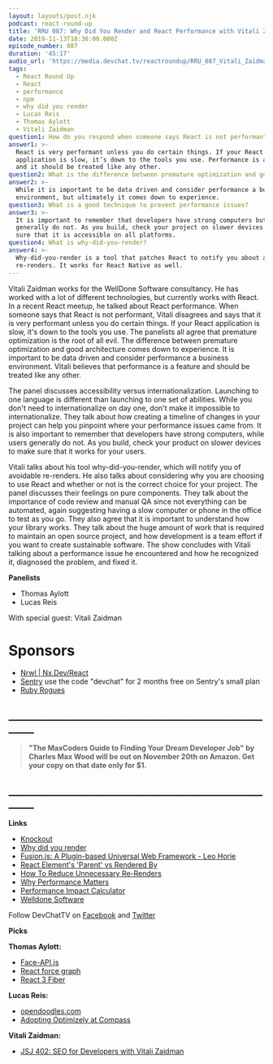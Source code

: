 ```yaml
---
layout: layouts/post.njk
podcast: react-round-up
title: 'RRU 087: Why Did You Render and React Performance with Vitali Zaidman'
date: 2019-11-13T18:36:00.000Z
episode_number: 087
duration: '45:17'
audio_url: 'https://media.devchat.tv/reactroundup/RRU_087_Vitali_Zaidman.mp3'
tags:
  - React Round Up
  - React
  - performance
  - npm
  - why did you render
  - Lucas Reis
  - Thomas Aylott
  - Vitali Zaidman
question1: How do you respond when someone says React is not performant?
answer1: >-
  React is very performant unless you do certain things. If your React
  application is slow, it’s down to the tools you use. Performance is a feature,
  and it should be treated like any other.
question2: What is the difference between premature optimization and good architecture?
answer2: >-
  While it is important to be data driven and consider performance a business
  environment, but ultimately it comes down to experience.
question3: What is a good technique to prevent performance issues?
answer3: >-
  It is important to remember that developers have strong computers but users
  generally do not. As you build, check your project on slower devices to make
  sure that it is accessible on all platforms. 
question4: What is why-did-you-render?
answer4: >-
  Why-did-you-render is a tool that patches React to notify you about avoidable
  re-renders. It works for React Native as well.
---
```

Vitali Zaidman works for the WellDone Software consultancy. He has worked with a lot of different technologies, but currently works with React. In a recent React meetup, he talked about React performance. When someone says that React is not performant, Vitali disagrees and says that it is very performant unless you do certain things. If your React application is slow, it's down to the tools you use. The panelists all agree that premature optimization is the root of all evil. The difference between premature optimization and good architecture comes down to experience. It is important to be data driven and consider performance a business environment. Vitali believes that performance is a feature and should be treated like any other.

The panel discusses accessibility versus internationalization. Launching to one language is different than launching to one set of abilities. While you don't need to internationalize on day one, don&#39;t make it impossible to internationalize. They talk about how creating a timeline of changes in your project can help you pinpoint where your performance issues came from. It is also important to remember that developers have strong computers, while users generally do not. As you build, check your product on slower devices to make sure that it works for your users.

Vitali talks about his tool why-did-you-render, which will notify you of avoidable re-renders. He also talks about considering why you are choosing to use React and whether or not is the correct choice for your project. The panel discusses their feelings on pure components. They talk about the importance of code review and manual QA since not everything can be automated, again suggesting having a slow computer or phone in the office to test as you go. They also agree that it is important to understand how your library works. They talk about the huge amount of work that is required to maintain an open source project, and how development is a team effort if you want to create sustainable software. The show concludes with Vitali talking about a performance issue he encountered and how he recognized it, diagnosed the problem, and fixed it.

**Panelists**

* Thomas Aylott
* Lucas Reis

With special guest: Vitali Zaidman

# Sponsors

* [Nrwl | Nx.Dev/React](https://nx.dev/react?utm_source=Podcast&utm_medium=Banner&utm_campaign=React%20Roundup&utm_content=Nx)
* [Sentry](http://sentry.io/) use the code "devchat" for 2 months free on Sentry's small plan
* [Ruby Rogues](https://devchat.tv/ruby-rogues/)

## **\_\_\_\_\_\_\_\_\_\_\_\_\_\_\_\_\_\_\_\_\_\_\_\_\_\_\_\_\_\_\_\_\_\_\_\_\_\_\_\_\_\_\_\_\_\_\_\_\_\_\_\_\_\__**

> **"The MaxCoders Guide to Finding Your Dream Developer Job" by Charles Max Wood will be out on November 20th on Amazon.  Get your copy on that date only for $1.**

## **\_\_\_\_\_\_\_\_\_\_\_\_\_\_\_\_\_\_\_\_\_\_\_\_\_\_\_\_\_\_\_\_\_\_\_\_\_\_\_\_\_\_\_\_\_\_\_\_\_\_\_\_\_\__**

**Links**

* [Knockout](https://knockoutjs.com/)
* [Why did you render](https://github.com/welldone-software/why-did-you-render)
* [Fusion.js: A Plugin-based Universal Web Framework - Leo Horie](https://www.youtube.com/watch?v=wZ0UDg1n9BQ)
* [React Element's 'Parent' vs Rendered By](https://medium.com/welldone-software/react-elements-parent-vs-rendered-by-4f879849cd58)
* [How To Reduce Unnecessary Re-Renders](https://medium.com/welldone-software/how-to-reduce-unnecessary-re-renders-3f840d8b2f27)
* [Why Performance Matters](https://developers.google.com/web/fundamentals/performance/why-performance-matters/)
* [Performance Impact Calculator](https://www.thinkwithgoogle.com/feature/testmysite/)
* [Welldone Software](https://welldone.software/)

Follow DevChatTV on [Facebook](https://www.facebook.com/DevChattv/) and [Twitter](https://twitter.com/devchattv?lang=en)

**Picks**

**Thomas Aylott:**

* [Face-API.js](https://github.com/justadudewhohacks/face-api.js/)
* [React force graph](https://github.com/vasturiano/react-force-graph)
* [React 3 Fiber](https://github.com/react-spring/react-three-fiber)

**Lucas Reis:**

* [opendoodles.com](https://www.opendoodles.com/)
* [Adopting Optimizely at Compass](https://medium.com/compass-true-north/adopting-optimizely-at-compass-158ab86b82f4)

**Vitali Zaidman:**

* [JSJ 402: SEO for Developers with Vitali Zaidman](https://devchat.tv/js-jabber/jsj-402-seo-for-developers-with-vitali-zaidman/)
